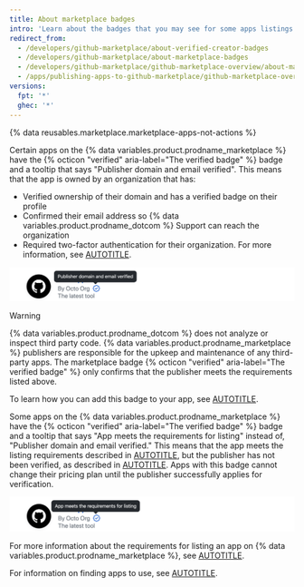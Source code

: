 ```yaml
---
title: About marketplace badges
intro: 'Learn about the badges that you may see for some apps listings on {% data variables.product.prodname_marketplace %}.'
redirect_from:
  - /developers/github-marketplace/about-verified-creator-badges
  - /developers/github-marketplace/about-marketplace-badges
  - /developers/github-marketplace/github-marketplace-overview/about-marketplace-badges
  - /apps/publishing-apps-to-github-marketplace/github-marketplace-overview/about-marketplace-badges
versions:
  fpt: '*'
  ghec: '*'
---
```


{% data reusables.marketplace.marketplace-apps-not-actions %}

Certain apps on the {% data variables.product.prodname_marketplace %} have the {% octicon "verified" aria-label="The verified badge" %} badge and a tooltip that says "Publisher domain and email verified". This means that the app is owned by an organization that has:

* Verified ownership of their domain and has a verified badge on their profile
* Confirmed their email address so {% data variables.product.prodname_dotcom %} Support can reach the organization
* Required two-factor authentication for their organization. For more information, see [AUTOTITLE](/organizations/keeping-your-organization-secure/managing-two-factor-authentication-for-your-organization/requiring-two-factor-authentication-in-your-organization).

![Screenshot of a marketplace badge for a {% data variables.product.prodname_github_app %}. The mouse pointer is hovering over an icon displaying the tooltip "Publisher domain and email verified."](/assets/images/marketplace/apps-with-verified-publisher-badge-tooltip.png)

> [!WARNING]
> {% data variables.product.prodname_dotcom %} does not analyze or inspect third party code. {% data variables.product.prodname_marketplace %} publishers are responsible for the upkeep and maintenance of any third-party apps. The marketplace badge {% octicon "verified" aria-label="The verified badge" %} only confirms that the publisher meets the requirements listed above.

To learn how you can add this badge to your app, see [AUTOTITLE](/apps/github-marketplace/github-marketplace-overview/applying-for-publisher-verification-for-your-organization).

Some apps on the {% data variables.product.prodname_marketplace %} have the {% octicon "verified" aria-label="The verified badge" %} badge and a tooltip that says "App meets the requirements for listing" instead of, "Publisher domain and email verified." This means that the app meets the listing requirements described in [AUTOTITLE](/apps/github-marketplace/creating-apps-for-github-marketplace/requirements-for-listing-an-app), but the publisher has not been verified, as described in [AUTOTITLE](/apps/github-marketplace/github-marketplace-overview/applying-for-publisher-verification-for-your-organization). Apps with this badge cannot change their pricing plan until the publisher successfully applies for verification.

![Screenshot of a marketplace badge for a {% data variables.product.prodname_github_app %}. The mouse pointer is hovering over an icon displaying the tooltip "App meets the requirements for listing."](/assets/images/marketplace/apps-with-unverified-publisher-badge-tooltip.png)

For more information about the requirements for listing an app on {% data variables.product.prodname_marketplace %}, see [AUTOTITLE](/apps/github-marketplace/creating-apps-for-github-marketplace/requirements-for-listing-an-app).

For information on finding apps to use, see [AUTOTITLE](/search-github/searching-on-github/searching-github-marketplace).
